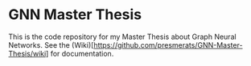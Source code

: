 # GNN Master Thesis

This is the code repository for my Master Thesis about Graph Neural Networks. See the (Wiki)[https://github.com/presmerats/GNN-Master-Thesis/wiki] for documentation.